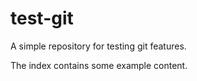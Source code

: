 test-git
========

A simple repository for testing git features.

The index contains some example content.